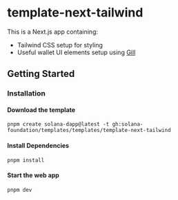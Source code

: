 # template-next-tailwind

This is a Next.js app containing:

- Tailwind CSS setup for styling
- Useful wallet UI elements setup using [Gill](https://gill.site/)

## Getting Started

### Installation

#### Download the template

```shell
pnpm create solana-dapp@latest -t gh:solana-foundation/templates/templates/template-next-tailwind
```

#### Install Dependencies

```shell
pnpm install
```

#### Start the web app

```shell
pnpm dev
```
